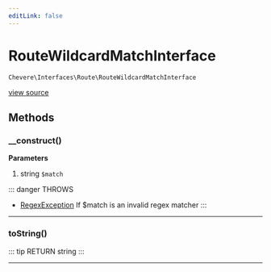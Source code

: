 ```yaml
---
editLink: false
---
```


# RouteWildcardMatchInterface

`Chevere\Interfaces\Route\RouteWildcardMatchInterface`

[view source](https://github.com/chevere/chevere/blob/master/interfaces/Route/RouteWildcardMatchInterface.php)

## Methods

### __construct()

**Parameters**

1. string `$match`

::: danger THROWS
- [RegexException](../../Exceptions/Regex/RegexException.md)
If $match is an invalid regex matcher
:::

---

### toString()

::: tip RETURN
string
:::

---
